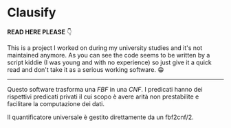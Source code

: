 # Clausify

**READ HERE PLEASE** 👇

This is a project I worked on during my university studies and it's not maintained anymore. As you can see the code seems to be written by a script kiddie (I was young and with no experience) so just give it a quick read and don't take it as a serious working software. 😁

---

Questo software trasforma una _FBF_ in una _CNF_. I predicati hanno dei rispettivi predicati privati il cui scopo è avere arità non prestabilite e facilitare la computazione dei dati.

Il quantificatore universale è gestito direttamente da un fbf2cnf/2.
